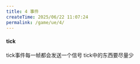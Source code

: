 ```yaml
---
title: 4 事件
createTime: 2025/06/22 11:07:24
permalink: /game/ue/4/
---
```


#### tick
tick事件每一帧都会发送一个信号
tick中的东西要尽量少
